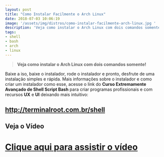 ```yaml
---
layout: post
title: "Como Instalar Facilmente o Arch Linux"
date: 2018-07-03 10:06:19
image: '/assets/img/distros/como-instalar-facilmente-arch-linux.jpg '
description: 'Veja como instalar o Arch Linux com dois comandos somente!'
tags:
- shell
- bash
- arch
- linux
---
```


> **Veja como instalar o Arch Linux com dois comandos somente!**

Baixe a iso, baixe o instalador, rode o instalador e pronto, desfrute de uma instalação simples e rápida. Mais informações sobre o instalador e como criar um instalador como esse, acesse o link do **Curso Extremamente Avançado de Shell Script Bash** para criar programas profissionais e com recursos **UX** e **UI** deixando mais intuitivo:
## <http://terminalroot.com.br/shell>

## Veja o Vídeo
# [Clique aqui para assistir o vídeo](https://youtu.be/Pjbd-cuP3YE)




<script async src="https://pagead2.googlesyndication.com/pagead/js/adsbygoogle.js"></script>

<!-- Informat -->
<ins class="adsbygoogle"
 style="display:block"
 data-ad-client="ca-pub-2838251107855362"
 data-ad-slot="2327980059"
 data-ad-format="auto"
 data-full-width-responsive="true"></ins>

<script>
(adsbygoogle = window.adsbygoogle || []).push({});
</script>

